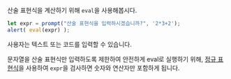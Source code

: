산술 표현식을 계산하기 위해 `eval`을 사용해봅시다.

```js demo run
let expr = prompt("산술 표현식을 입력하시겠습니까?", '2*3+2');
alert( eval(expr) );
```

사용자는 텍스트 또는 코드를 입력할 수 있습니다.

문자열을 산술 표현식만 입력하도록 제한하여 안전하게 eval로 실행하기 위해, [정규 표현식](info:regular-expressions)을 사용하여 `expr`을 검사하면 숫자와 연산자만 포함하게 됩니다.
